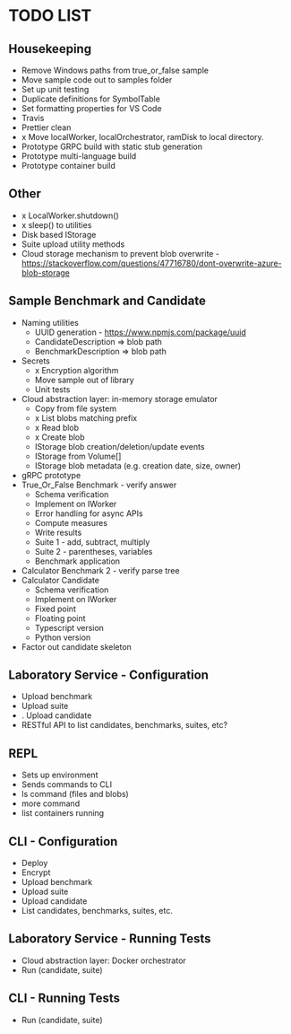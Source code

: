 # TODO LIST

## Housekeeping
* Remove Windows paths from true_or_false sample
* Move sample code out to samples folder
* Set up unit testing
* Duplicate definitions for SymbolTable
* Set formatting properties for VS Code
* Travis
* Prettier clean
* x Move localWorker, localOrchestrator, ramDisk to local directory.
* Prototype GRPC build with static stub generation
* Prototype multi-language build
* Prototype container build

## Other
* x LocalWorker.shutdown()
* x sleep() to utilities
* Disk based IStorage
* Suite upload utility methods
* Cloud storage mechanism to prevent blob overwrite - https://stackoverflow.com/questions/47716780/dont-overwrite-azure-blob-storage

## Sample Benchmark and Candidate
* Naming utilities
    * UUID generation - https://www.npmjs.com/package/uuid
    * CandidateDescription => blob path
    * BenchmarkDescription => blob path
* Secrets
    * x Encryption algorithm
    * Move sample out of library
    * Unit tests
* Cloud abstraction layer: in-memory storage emulator
    * Copy from file system
    * x List blobs matching prefix
    * x Read blob
    * x Create blob
    * IStorage blob creation/deletion/update events
    * IStorage from Volume[]
    * IStorage blob metadata (e.g. creation date, size, owner)
* gRPC prototype
* True_Or_False Benchmark - verify answer
    * Schema verification
    * Implement on IWorker
    * Error handling for async APIs
    * Compute measures
    * Write results
    * Suite 1 - add, subtract, multiply
    * Suite 2 - parentheses, variables
    * Benchmark application
* Calculator Benchmark 2 - verify parse tree
* Calculator Candidate
    * Schema verification
    * Implement on IWorker
    * Fixed point
    * Floating point
    * Typescript version
    * Python version
* Factor out candidate skeleton

## Laboratory Service - Configuration
* Upload benchmark
* Upload suite
* . Upload candidate
* RESTful API to list candidates, benchmarks, suites, etc?

## REPL
* Sets up environment
* Sends commands to CLI
* ls command (files and blobs)
* more command
* list containers running

## CLI - Configuration
* Deploy
* Encrypt
* Upload benchmark
* Upload suite
* Upload candidate
* List candidates, benchmarks, suites, etc.

## Laboratory Service - Running Tests
* Cloud abstraction layer: Docker orchestrator
* Run (candidate, suite)

## CLI - Running Tests
* Run (candidate, suite)
